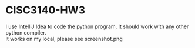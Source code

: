# CISC3140-HW3
I use IntelliJ Idea to code the python program, It should work with any other python compiler.
<br>It works on my local, please see screenshot.png</br>
